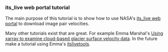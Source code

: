 ### its_live web portal tutorial
The main purpose of this tutorial is to show how to use NASA's
[its_live web portal](https://nsidc.org/apps/itslive/) to download image pair velocities.

Many other tutorials exist that are great. For example Emma Marshal's [Using xarray to examine cloud-based glacier surface velocity data](https://e-marshall.github.io/itslive/intro.html). In the future make a tutorial using Emma's  [itslivetools](https://github.com/e-marshall/itslivetools). 
